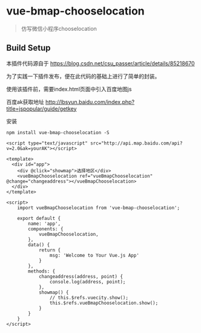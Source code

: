 # vue-bmap-chooselocation

> 仿写微信小程序chooselocation

## Build Setup

本插件代码源自于 https://blog.csdn.net/csu_passer/article/details/85218670

为了实践一下插件发布，便在此代码的基础上进行了简单的封装。

使用该插件前，需要index.html页面中引入百度地图js

百度ak获取地址 http://lbsyun.baidu.com/index.php?title=jspopular/guide/getkey

安装

```$xslt
npm install vue-bmap-chooselocation -S 

```

```$xslt
<script type="text/javascript" src="http://api.map.baidu.com/api?v=2.0&ak=yourAK"></script>
```
```$xslt
<template>
  <div id="app">
    <div @click="showmap">选择地区</div>
    <vueBmapChooselocation ref="vueBmapChooselocation" @change="changeaddress"></vueBmapChooselocation>
  </div>
</template>

<script>
    import vueBmapChooselocation from 'vue-bmap-chooselocation';

    export default {
        name: 'app',
        components: {
            vueBmapChooselocation,
        },
        data() {
            return {
                msg: 'Welcome to Your Vue.js App'
            }
        },
        methods: {
            changeaddress(address, point) {
                console.log(address, point);
            },
            showmap() {
                // this.$refs.vuecity.show();
                this.$refs.vueBmapChooselocation.show();
            }
        }
    }
</script>


```
